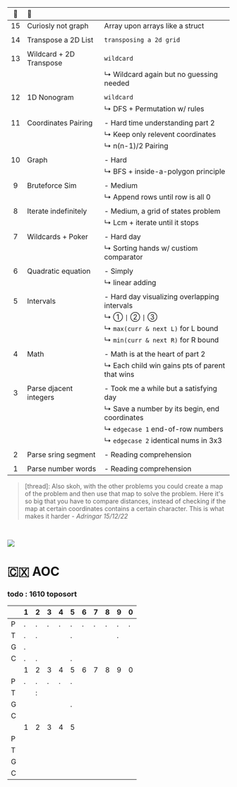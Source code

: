 :christmas_tree:|:santa:|<img src='https://deno.com/images/artwork/HypnoDeno.gif?__frsh_c=dad2' width='15px' /> 
:-: | :- | :-
15  | Curiosly not graph               | Array upon arrays like a struct 
||
14  | Transpose a 2D List              | `transposing a 2d grid` 
||
13  | Wildcard + 2D Transpose          | `wildcard` 
||| ↳ Wildcard again but no guessing needed
||
12  | 1D Nonogram                      | `wildcard` 
||| ↳ DFS + Permutation w/ rules
||
11  | Coordinates Pairing              | - Hard time understanding part 2
||| ↳ Keep only relevent coordinates 
||| ↳ n(n-1)/2 Pairing
||
10  | Graph                            | - Hard
||| ↳ BFS + inside-a-polygon principle 
||
9   | Bruteforce Sim                   | - Medium
||| ↳ Append rows until row is all 0
||
8   | Iterate indefinitely             | - Medium, a grid of states problem
||| ↳ Lcm + iterate until it stops 
||
7   | Wildcards + Poker                | - Hard day 
||| ↳ Sorting hands w/ custiom comparator
||
6   | Quadratic equation               | - Simply 
||| ↳ linear adding 
||
5   | Intervals                        | - Hard day visualizing overlapping intervals
||| ↳ ① `\|` ② `\|` ③ 
||| ↳ `max(curr & next L)` for L bound 
||| ↳ `min(curr & next R)` for R bound 
||
4   | Math                             | - Math is at the heart of part 2
||| ↳ Each child win gains pts of parent that wins 
||
3   | Parse djacent integers           | - Took me a while but a satisfying day 
||| ↳ Save a number by its begin, end coordinates
||| ↳ `edgecase 1` end-of-row numbers
||| ↳ `edgecase 2` identical nums in 3x3
||
2   | Parse sring segment              | - Reading comprehension  
||
1   | Parse number words               | - Reading comprehension  

>  [thread]: Also skoh, with the other problems you could create a map of the problem and then use that map to solve the problem. Here it's so big that you have to compare distances, instead of checking if the map at certain coordinates contains a certain character. This is what makes it harder - _Adringar 15/12/22_

&#8203;

![](https://i.imgur.com/xbrhMMC.png)

<!------------ FOOTNOTE ------------>

<!--

# &#8203;

Export session
```j
$ export AOC_SESSION=...
```

Python
- fetching: using `os.getenv` 

 Typescript
- HMR using Denon: run `denon start Filename.ts`
- non-watch mode: run `sh Deno.sh {1|2|...}`



Install Deno
```
✗ curl -fsSL https://deno.land/x/install/install.sh | sh
✗ which deno
✗ export AOC_SESSION=abc123
✗ printenv
✗ deno run --allow-read --allow-env --allow-net File.ts
```
Install Denon
```
✗ deno install --allow-read --allow-run -f https://deno.land/x/denon/denon.ts
✗ denon start File.ts
```
Write a denon.json
```
{
  "scripts": {
    "start": {
      "cmd": "deno run",
      "watch": true,
      "allow": ["read", "net", "env"],
      "ext": "ts",
      "unstable": true
    }
  }
}
```

-->

# :christmas_island: AOC
### todo : 1610 toposort

<img src='https://deno.com/images/artwork/hashrock_simple.png?__frsh_c=dad21828de649d12df5a23c572b88f3a3a73d0dc' width='13px' />|1|2|3|4|5|6|7|8|9|0
--|-|-|-|-|-|-|-|-|-|-
P |.|.|.|.|.|.|.|.|.|.
T |.|.| | |.| | | |.|
G |.|
C |.|.| | |.
| |1|2|3|4|5|6|7|8|9|0
P |.|.|.|.|.
T | |:
G | | | | |.
C |
| |1|2|3|4|5
P |
T |
G |
C |
